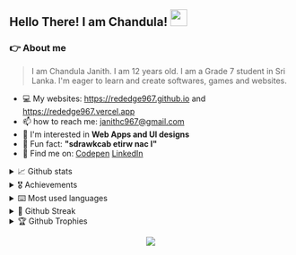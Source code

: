 ## Hello There! I am Chandula! <img src="https://raw.githubusercontent.com/MartinHeinz/MartinHeinz/master/wave.gif" height="30" width="30">

### 👉 About me
> I am Chandula Janith. I am 12 years old. I am a Grade 7 student in Sri Lanka. I'm eager to learn and create softwares, games and websites.
- :computer: My websites: https://rededge967.github.io and https://rededge967.vercel.app
- :mailbox: how to reach me: janithc967@gmail.com
- :star_struck: I'm interested in **Web Apps and UI designs**
- :rofl: Fun fact: **"sdrawkcab etirw nac I"**
- :mag_right: Find me on: [Codepen](https://codepen.io/RedEdge967/) [LinkedIn](https://www.linkedin.com/in/chandula-janith-5529b7223/)

<details>
    <summary>📈 Github stats</summary>
    <br>
    <p align="center">
    <img src="https://github-readme-stats.vercel.app/api?username=RedEdge967&show_icons=true&theme=gruvbox" title="Chandula Janith's Github stats" >
        </p>
</details>
<details>
    <summary>🎖️ Achievements</summary>
    <br>
    <p align="center">
    <img src="https://metrics.lecoq.io/RedEdge967?template=classic&base.header=0&base.activity=0&base.community=0&base.repositories=0&base.metadata=0&achievements=1&achievements.threshold=C&achievements.secrets=true&achievements.display=compact&achievements.limit=0&config.timezone=Asia%2FColombo" title="Chandula Janith's Achievements" >
        </p>
</details>
<details>
    <summary>⌨️ Most used languages</summary>
    <br>
    <p align="center">
    <img src="https://github-readme-stats.vercel.app/api/top-langs/?username=RedEdge967&layout=compact&theme=gruvbox" title="Most used languages" >
        </p>
</details>
<details>
     <summary>🚩 Github Streak</summary>
     <br>
    <p align="center">
     <img src="https://github-readme-streak-stats.herokuapp.com/?user=RedEdge967&theme=gruvbox" title="Chandula Janith's github streak" >
        </p>
</details>
<details>
     <summary>🏆 Github Trophies</summary>
     <br>
    <p align="center">
        <img 
             src="https://github-profile-trophy.vercel.app/?username=RedEdge967&column=7&theme=gruvbox&margin-w=5&no-frame=true" 
             width="100%"
             title="Chandula Janith's Trophies"
        />
        </p>
</details>

<p align="center">
  <img src="https://komarev.com/ghpvc/?username=RedEdge967&color=dc143c" align="center"/>
</p>

